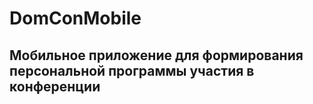 # DomConMobile
## Мобильное приложение для формирования персональной программы участия в конференции

